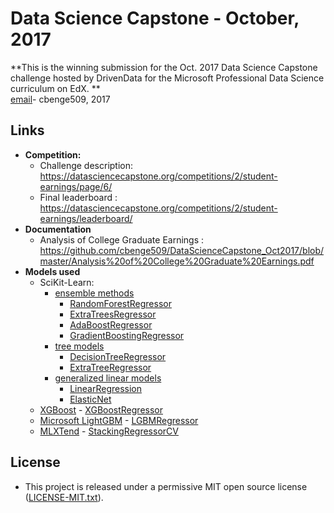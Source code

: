 # Data Science Capstone - October, 2017

**This is the winning submission for the Oct. 2017 Data Science Capstone challenge hosted by DrivenData for the Microsoft Professional Data Science curriculum on EdX. **
<br>
[email](mailto:cbenge509@gmail.com)-  cbenge509, 2017
<br>

## Links

- **Competition:**
    - Challenge description:  https://datasciencecapstone.org/competitions/2/student-earnings/page/6/
    - Final leaderboard : https://datasciencecapstone.org/competitions/2/student-earnings/leaderboard/
- **Documentation**
    - Analysis of College Graduate Earnings : https://github.com/cbenge509/DataScienceCapstone_Oct2017/blob/master/Analysis%20of%20College%20Graduate%20Earnings.pdf
- **Models used**
    - SciKit-Learn:
        - [ensemble methods](http://scikit-learn.org/stable/modules/classes.html#module-sklearn.ensemble)
            - [RandomForestRegressor](http://scikit-learn.org/stable/modules/generated/sklearn.ensemble.RandomForestRegressor.html)
            - [ExtraTreesRegressor](http://scikit-learn.org/stable/modules/generated/sklearn.ensemble.ExtraTreesRegressor.html)
            - [AdaBoostRegressor](http://scikit-learn.org/stable/modules/generated/sklearn.ensemble.AdaBoostRegressor.html)
            - [GradientBoostingRegressor](http://scikit-learn.org/stable/modules/generated/sklearn.ensemble.GradientBoostingRegressor.html)
        - [tree models](http://scikit-learn.org/stable/modules/classes.html#module-sklearn.tree)
            - [DecisionTreeRegressor](http://scikit-learn.org/stable/modules/generated/sklearn.tree.DecisionTreeRegressor.html#sklearn.tree.DecisionTreeRegressor)
            - [ExtraTreeRegressor](http://scikit-learn.org/stable/modules/generated/sklearn.tree.ExtraTreeRegressor.html#sklearn.tree.ExtraTreeRegressor)
        - [generalized linear models](http://scikit-learn.org/stable/modules/classes.html#module-sklearn.linear_model)
            - [LinearRegression](http://scikit-learn.org/stable/modules/generated/sklearn.linear_model.LinearRegression.html#sklearn.linear_model.LinearRegression)
            - [ElasticNet](http://scikit-learn.org/stable/modules/generated/sklearn.linear_model.ElasticNet.html#sklearn.linear_model.ElasticNet)
    - [XGBoost](https://github.com/dmlc/xgboost)
          - [XGBoostRegressor](http://xgboost.readthedocs.io/en/latest/python/python_api.html)
    - [Microsoft LightGBM](https://github.com/Microsoft/LightGBM)
          - [LGBMRegressor](http://lightgbm.readthedocs.io/en/latest/Python-API.html)
    - [MLXTend](https://github.com/rasbt/mlxtend)
          - [StackingRegressorCV](https://rasbt.github.io/mlxtend/user_guide/regressor/StackingCVRegressor/)
    
## License

- This project is released under a permissive MIT open source license ([LICENSE-MIT.txt](https://github.com/cbenge509/DataScienceCapstone_Oct2017/blob/master/LICENSE-MIT.txt)).
